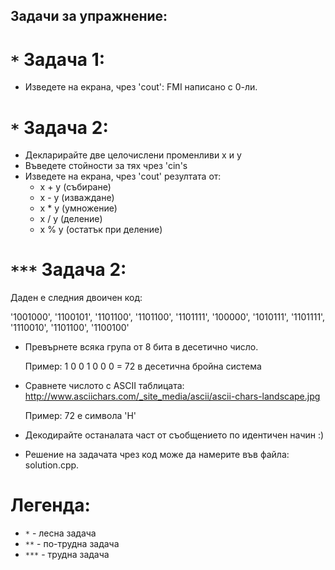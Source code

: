 ## Задачи за упражнение:
# `*` Задача 1:
  - Изведете на екрана, чрез 'cout': FMI написано с 0-ли.

# `*` Задача 2:
  - Декларирайте две целочислени променливи x и y
  - Въведете стойности за тях чрез 'cin's
  - Изведете на екрана, чрез 'cout' резултата от:
    - x + y (събиране)
    - x - y (изваждане)
    - x * y (умножение)
    - x / y (деление)
    - x % y (остатък при деление)
    
# `***` Задача 2:
  Даден е следния двоичен код:

  '1001000', '1100101', '1101100', '1101100', '1101111', '100000', '1010111', '1101111', '1110010', '1101100', '1100100'

* Превърнете всяка група от 8 бита в десетично число.

  Пример:
	1 0 0 1 0 0 0 = 72 в десетична бройна система
	
* Сравнете числото с ASCII таблицата: http://www.asciichars.com/_site_media/ascii/ascii-chars-landscape.jpg

  Пример:
	72 е символа 'H'
	
* Декодирайте останалата част от съобщението по идентичен начин :)

* Решение на задачата чрез код може да намерите във файла: solution.cpp.

# Легенда:
  - `*`   - лесна задача
  - `**`  - по-трудна задача
  - `***` - трудна задача
